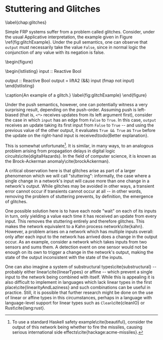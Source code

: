 Stuttering and Glitches
=======================

\label{chap:glitches}

Simple FRP systems suffer from a problem called glitches. Consider,
under the usual Applicative interpretation, the example given in
Figure \ref{fig:glitchExample}. Under the pull semantics, one can
observe that `output` must necessarily take the value `False`, since
in normal logic the conjunction of any value with its negation is
false.

\begin{figure}

\begin{lstlisting}
input :: Reactive Bool

output :: Reactive Bool
output = liftA2 (&&) input (fmap not input)
\end{lstlisting}

\caption{An example of a glitch.}
\label{fig:glitchExample}
\end{figure}

Under the push semantics, however, one can potentially witness a very surprising
result, depending on the push-order. Assuming push is left-biased (that is,
`<*>` receives updates from its left argument first), consider the case in which
`input` has an edge from `False` to `True`. In this case, `output` receives an
update taking its first input from `False` to `True` -- and using the previous
value of the other output, it evaluates `True && True` as `True` before the
update on the right-hand input is received\todo{Better explanation}.

This is somewhat unfortunate[^unf]. It is similar, in many ways, to an analogous
problem arising from propagation delays in digital logic
circuits\cite{digitalHazards}. In the field of computer science, it is known as
the Brock-Ackerman anomaly\cite{brockAckerman}.

A critical observation here is that glitches arise as part of a larger
phenomenon which we will call "stuttering": informally, the case where a single
change in a network's input will cause more than one change in a network's
output. While glitches may be avoided in other ways, a transient error cannot
occur if transients cannot occur at all -- in other words, removing the problem
of stuttering prevents, by definition, the emergence of glitches.

One possible solution here is to have each node "wait" on each of its inputs in
turn, only yielding a value each time it has received an update from every
input. This removes the stuttering entirely and therefore glitches. This makes
the network equivalent to a Kahn process network\cite{kahn}. However, a problem
arises on a network which has multiple inputs overall: only after each input to
the network has arrived does a change in the output occur. As an example,
consider a network which takes inputs from two sensors and sums them. A
detection event on one sensor would not be enough on its own to trigger a change
in the network's output, making the state of the output inconsistent with the
state of the inputs.

One can also imagine a system of substructural types\cite{substructural}
-- probably either linear\cite{linearTypes} or affine -- which
prevent a single input to the network being combined with itself.
While this is appealing it is also difficult to implement in languages
which lack linear types in the first place\cite{linearityAndLaziness}
and such combinations can be useful in practice. Still, it is
possible that further research might be done on the use of linear
or affine types in this circumstances, perhaps in a language with
language-level support for linear types such as `Clean`\cite{cleanIO}
or Rust\cite{lang:rust}.

[^unf]: To use a standard Haskell safety example\cite{beautiful}, consider the
output of this network being whether to fire the missiles, causing serious
international side effects\cite{hackage:acme-missiles}.

